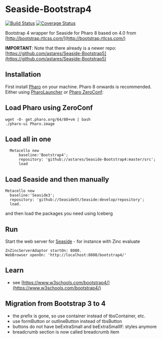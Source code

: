 # Seaside-Bootstrap4

[![Build Status](https://travis-ci.org/astares/Seaside-Bootstrap4.svg?branch=master)](https://travis-ci.org/astares/Seaside-Bootstrap4) [![Coverage Status](https://coveralls.io/repos/github/astares/Seaside-Bootstrap4/badge.svg?branch=master)](https://coveralls.io/github/astares/Seaside-Bootstrap4?branch=master)

Bootstrap 4 wrapper for Seaside for Pharo 8
based on 4.0 from [http://bootstrap.rtlcss.com/](http://bootstrap.rtlcss.com/)

**IMPORTANT**: Note that there already is a newer repo: [https://github.com/astares/Seaside-Bootstrap5](https://github.com/astares/Seaside-Bootstrap5)

## Installation
First install [Pharo](http://www.pharo.org) on your machine. Pharo 8 onwards is recommended. Either using [PharoLauncher](https://github.com/pharo-project/pharo-launcher) or [Pharo ZeroConf](http://get.pharo.org/):

## Load Pharo using ZeroConf 

```
wget -O- get.pharo.org/64/80+vm | bash
./pharo-ui Pharo.image
```

## Load all in one

```Smalltalk
  Metacello new
      baseline:'Bootstrap4';
      repository: 'github://astares/Seaside-Bootstrap4:master/src';
      load
```

## Load Seaside and then manually

```Smalltalk
Metacello new
  baseline:'Seaside3';
  repository: 'github://SeasideSt/Seaside:develop/repository';
  load.
```

and then load the packages you need using Iceberg

## Run

Start the web server for [Seaside](http://www.seaside.st) - for instance with Zinc evaluate
```Smalltalk
ZnZincServerAdaptor startOn: 8080.
WebBrowser openOn: 'http://localhost:8080/bootstrap4/'
```

## Learn
- see [https://www.w3schools.com/bootstrap4/](https://www.w3schools.com/bootstrap4/)

## Migration from Bootstrap 3 to 4

- the prefix is gone, so use container instead of tbsContainer, etc.
- use formButton or outlineButton instead of tbsButton
- buttons do not have beExtraSmall and beExtraSmallIf: styles anymore
- breadcrumb section is now called breadcrumb item
